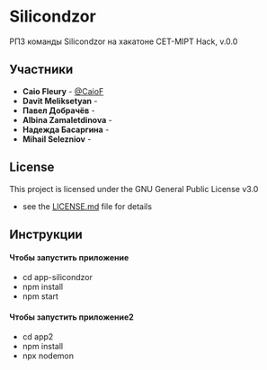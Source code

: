# Silicondzor

РПЗ команды Silicondzor на хакатоне CET-MIPT Hack, v.0.0

## Участники

* **Caio Fleury** - [@CaioF](https://github.com/CaioF)
* **Davit Meliksetyan** -
* **Павел Добрачёв** -
* **Albina Zamaletdinova** -
* **Надежда Басаргина** - 
 * **Mihail Selezniov** - 
## License

This project is licensed under the GNU General Public License v3.0
 - see the [LICENSE.md](LICENSE.md) file for details

## Инструкции

#### Чтобы запустить приложение

* cd app-silicondzor
* npm install
* npm start

#### Чтобы запустить приложение2

* cd app2
* npm install
* npx nodemon
